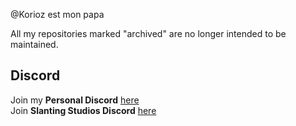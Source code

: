 @Korioz est mon papa

All my repositories marked "archived" are no longer intended to be maintained.
## Discord
Join my **Personal Discord** [here](https://discord.gg/p9YneQdkHw)<br>
Join **Slanting Studios Discord** [here](https://discord.gg/slanting)
